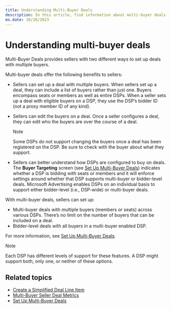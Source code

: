 ```yaml
---
title: Understanding Multi-Buyer Deals
description: In this article, find information about multi-buyer deals and the advantages that they offer to sellers.
ms.date: 10/28/2023
---
```


# Understanding multi-buyer deals

Multi-Buyer Deals provides sellers with two different ways to set up deals with multiple buyers.

Multi-buyer deals offer the following benefits to sellers:

- Sellers can set up a deal with multiple buyers. When sellers set up a deal, they can include a list of buyers rather than just one. Buyers encompass seats or members as well as entire DSPs. When a seller sets up a deal with eligible buyers on a DSP, they use the DSP’s bidder ID (not a proxy member ID of any kind).
- Sellers can edit the buyers on a deal. Once a seller configures a deal, they can edit who the buyers are over the course of a deal.

  > [!NOTE]
  > Some DSPs do not support changing the buyers once a deal has been registered on the DSP. Be sure to check with the buyer about what they support.

- Sellers can better understand how DSPs are configured to buy on deals. The **Buyer Targeting** screen (see [Set Up Multi-Buyer Deals](set-up-multi-buyer-deals.md)) indicates whether a DSP is bidding with seats or members and it will enforce settings around whether that DSP supports multi-buyer or bidder-level deals. Microsoft Advertising enables DSPs on an individual basis to support either bidder-level (i.e., DSP-wide) or multi-buyer deals.

With multi-buyer deals, sellers can set up:

- Multi-buyer deals with multiple buyers (members or seats) across various DSPs. There’s no limit on the number of buyers that can be included on a deal.
- Bidder-level deals with all buyers in a multi-buyer enabled DSP.

For more information, see [Set Up Multi-Buyer Deals](set-up-multi-buyer-deals.md).

> [!NOTE]
> Each DSP has different levels of support for these features. A DSP might support both, only one, or neither of these options.

## Related topics

- [Create a Simplified Deal Line Item](create-a-simplified-deal-line-item.md)
- [Multi-Buyer Seller Deal Metrics](multi-buyer-seller-deal-metrics.md)
- [Set Up Multi-Buyer Deals](set-up-multi-buyer-deals.md)
